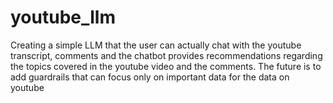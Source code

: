 # youtube_llm
Creating a simple LLM that the user can actually chat with the youtube transcript, comments and the chatbot provides recommendations regarding the topics covered in the youtube video and the comments. The future is to add guardrails that can focus only on important data for the data on youtube 
